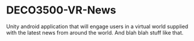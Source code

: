DECO3500-VR-News
================

Unity android application that will engage users in a virtual world supplied with the latest news from around the world. And blah blah stuff like that.
